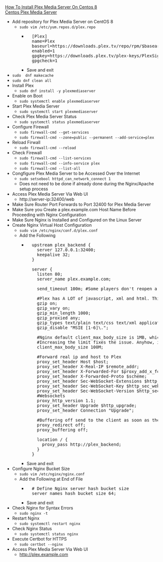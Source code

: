[How To Install Plex Media Server On Centos 8](https://cloudcone.com/docs/article/how-to-install-plex-media-server-on-centos-8/)<br />
[Centos Plex Media Server](https://www.howtoforge.com/tutorial/centos-plex-media-server/)

* Add repository for Plex Media Server on CentOS 8
  * `sudo vim /etc/yum.repos.d/plex.repo`
    * <pre>
        [Plex]
        name=Plex
        baseurl=https://downloads.plex.tv/repo/rpm/$basearch/
        enabled=1
        gpgkey=https://downloads.plex.tv/plex-keys/PlexSign.key
        gpgcheck=1
      </pre>
    * Save and exit
* `sudo  dnf makecache`
* `sudo dnf clean all`
* Install Plex
  * `sudo dnf install -y plexmediaserver`
* Enable on Boot
  * `sudo systemctl enable plexmediaserver`
* Start Plex Media Server
  * `sudo systemctl start plexmediaserver`
* Check Plex Media Server Status
  * `sudo systemctl status plexmediaserver`
* Configure Firewall
  * `sudo firewall-cmd --get-services`
  * `sudo firewall-cmd --zone=public --permanent --add-service=plex`
* Reload Firwall
  * `sudo firewall-cmd --reload`
* Check Firewall
  * `sudo firewall-cmd --list-services`
  * `sudo firewall-cmd --info-service plex`
  * `sudo firewall-cmd --list-all`
* Congfigure Plex Media Server to be Accessed Over the Internet
  * `sudo setsebool httpd_can_network_connect 1`
  * Does not need to be done if already done during the Nginx/Apache setup process
* Access Plex Media Server Via Web UI
  * http://server-ip:32400/web
* Make Sure Router Port Forwards to Port 32400 for Plex Media Server
* Make Sure you Create a plex.example.com Host Name Before Proceeding with Nginx Configuration
* Make Sure Nginx is Installed and Configured on the Linux Server
* Create Nginx Virtual Host Configuration
  * `sudo vim /etc/nginx/conf.d/plex.conf`
  * Add the Following
    * <pre>
        upstream plex_backend {
          server 127.0.0.1:32400;
          keepalive 32;
        }

        server {
          listen 80;
          server_name plex.example.com;

          send_timeout 100m; #Some players don't reopen a socket and playback stops totally instead of resuming after an extended pause (e.g. Ch$

          #Plex has A LOT of javascript, xml and html. This helps a lot, but if it causes playback issues with devices turn it off. (Haven't enc$
          gzip on;
          gzip_vary on;
          gzip_min_length 1000;
          gzip_proxied any;
          gzip_types text/plain text/css text/xml application/xml text/javascript application/x-javascript image/svg+xml;
          gzip_disable "MSIE [1-6]\.";

          #Nginx default client_max_body_size is 1MB, which breaks Camera Upload feature from the phones.
          #Increasing the limit fixes the issue. Anyhow, if 4K videos are expected to be uploaded, the size might need to be increased even more
          client_max_body_size 100M;

          #Forward real ip and host to Plex
          proxy_set_header Host $host;
          proxy_set_header X-Real-IP $remote_addr;
          proxy_set_header X-Forwarded-For $proxy_add_x_forwarded_for;
          proxy_set_header X-Forwarded-Proto $scheme;
          proxy_set_header Sec-WebSocket-Extensions $http_sec_websocket_extensions;
          proxy_set_header Sec-WebSocket-Key $http_sec_websocket_key;
          proxy_set_header Sec-WebSocket-Version $http_sec_websocket_version;
          #Websockets
          proxy_http_version 1.1;
          proxy_set_header Upgrade $http_upgrade;
          proxy_set_header Connection "Upgrade";

          #Buffering off send to the client as soon as the data is received from Plex.
          proxy_redirect off;
          proxy_buffering off;

          location / {
            proxy_pass http://plex_backend;
          }
        }
      </pre>
    * Save and exit
* Configure Nginx Bucket Size
  * `sudo vim /etc/nginx/nginx.conf`
  * Add the Following at End of File
    * <pre>
        # Define Nginx server hash bucket size
        server_names_hash_bucket_size 64;
      </pre>
    * Save and exit
* Check Nginx for Syntax Errors
  * `sudo nginx -t`
* Restart Nginx
  * `sudo systemctl restart nginx`
* Check Nginx Status
  * `sudo systemctl status nginx`
* Execute Certbot for HTTPS
  * `sudo certbot --nginx`
* Access Plex Media Server Via Web UI
  * http://plex.example.com
